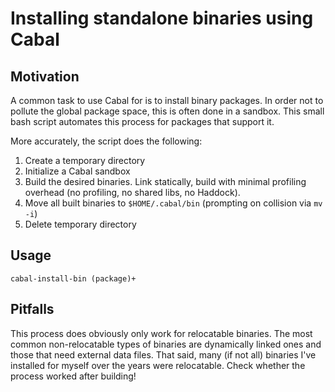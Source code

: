 Installing standalone binaries using Cabal
==========================================



Motivation
----------

A common task to use Cabal for is to install binary packages. In order not to
pollute the global package space, this is often done in a sandbox. This small
bash script automates this process for packages that support it.

More accurately, the script does the following:

1. Create a temporary directory
2. Initialize a Cabal sandbox
3. Build the desired binaries. Link statically, build with minimal profiling
   overhead (no profiling, no shared libs, no Haddock).
4. Move all built binaries to `$HOME/.cabal/bin` (prompting on collision
   via `mv -i`)
5. Delete temporary directory

Usage
-----

`cabal-install-bin (package)+`



Pitfalls
--------

This process does obviously only work for relocatable binaries. The most common
non-relocatable types of binaries are dynamically linked ones and those that
need external data files. That said, many (if not all) binaries I've installed
for myself over the years were relocatable. Check whether the process worked
after building!